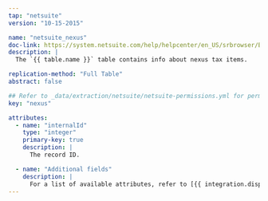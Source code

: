 ```yaml
---
tap: "netsuite"
version: "10-15-2015"

name: "netsuite_nexus"
doc-link: https://system.netsuite.com/help/helpcenter/en_US/srbrowser/Browser2015_1/schema/record/nexus.html
description: |
  The `{{ table.name }}` table contains info about nexus tax items.

replication-method: "Full Table"
abstract: false

## Refer to _data/extraction/netsuite/netsuite-permissions.yml for permissions for this table/object.
key: "nexus"

attributes:
  - name: "internalId"
    type: "integer"
    primary-key: true
    description: |
      The record ID.

  - name: "Additional fields"
    description: |
      For a list of available attributes, refer to [{{ integration.display_name }}'s documentation]({{ table.doc-link }}){:target="new"}. **Note**: You will need to log into your {{ integration.display_name }} account to view the documentation.
---
```

